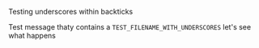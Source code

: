 Testing underscores within backticks

Test message thaty contains a `TEST_FILENAME_WITH_UNDERSCORES` let's see what happens

